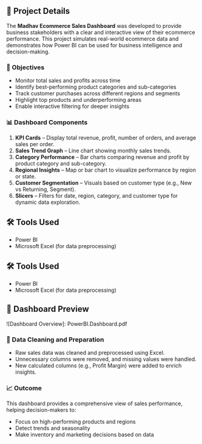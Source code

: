 ## 📄 Project Details

The **Madhav Ecommerce Sales Dashboard** was developed to provide business stakeholders with a clear and interactive view of their ecommerce performance. This project simulates real-world ecommerce data and demonstrates how Power BI can be used for business intelligence and decision-making.

### 🎯 Objectives

- Monitor total sales and profits across time
- Identify best-performing product categories and sub-categories
- Track customer purchases across different regions and segments
- Highlight top products and underperforming areas
- Enable interactive filtering for deeper insights

### 📊 Dashboard Components

1. **KPI Cards** – Display total revenue, profit, number of orders, and average sales per order.
2. **Sales Trend Graph** – Line chart showing monthly sales trends.
3. **Category Performance** – Bar charts comparing revenue and profit by product category and sub-category.
4. **Regional Insights** – Map or bar chart to visualize performance by region or state.
5. **Customer Segmentation** – Visuals based on customer type (e.g., New vs Returning, Segment).
6. **Slicers** – Filters for date, region, category, and customer type for dynamic data exploration.


## 🛠️ Tools Used

- Power BI
- Microsoft Excel (for data preprocessing) 


## 🛠️ Tools Used

- Power BI
- Microsoft Excel (for data preprocessing)

## 📸 Dashboard Preview

![Dashboard Overview]: PowerBI.Dashboard.pdf

### 🧹 Data Cleaning and Preparation

- Raw sales data was cleaned and preprocessed using Excel.
- Unnecessary columns were removed, and missing values were handled.
- New calculated columns (e.g., Profit Margin) were added to enrich insights.

### 📈 Outcome

This dashboard provides a comprehensive view of sales performance, helping decision-makers to:

- Focus on high-performing products and regions
- Detect trends and seasonality
- Make inventory and marketing decisions based on data

